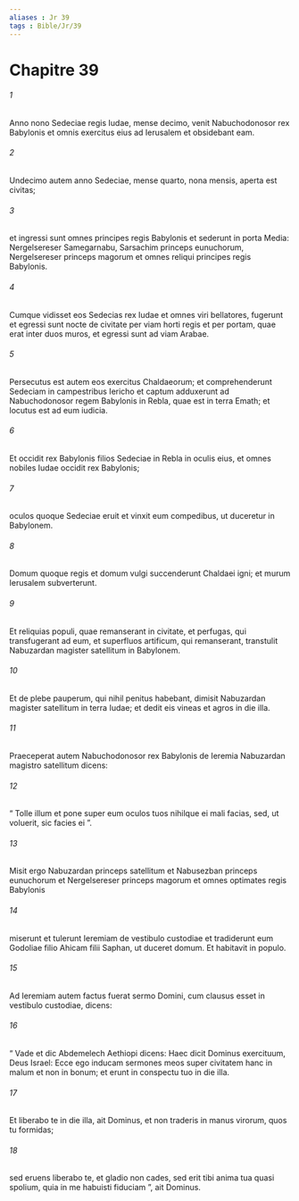 ```yaml
---
aliases : Jr 39
tags : Bible/Jr/39
---
```


# Chapitre 39

###### 1
Anno nono Sedeciae regis Iudae, mense decimo, venit Nabuchodonosor rex Babylonis et omnis exercitus eius ad Ierusalem et obsidebant eam. 
###### 2
Undecimo autem anno Sedeciae, mense quarto, nona mensis, aperta est civitas; 
###### 3
et ingressi sunt omnes principes regis Babylonis et sederunt in porta Media: Nergelsereser Samegarnabu, Sarsachim princeps eunuchorum, Nergelsereser princeps magorum et omnes reliqui principes regis Babylonis.
###### 4
Cumque vidisset eos Sedecias rex Iudae et omnes viri bellatores, fugerunt et egressi sunt nocte de civitate per viam horti regis et per portam, quae erat inter duos muros, et egressi sunt ad viam Arabae. 
###### 5
Persecutus est autem eos exercitus Chaldaeorum; et comprehenderunt Sedeciam in campestribus Iericho et captum adduxerunt ad Nabuchodonosor regem Babylonis in Rebla, quae est in terra Emath; et locutus est ad eum iudicia.
###### 6
Et occidit rex Babylonis filios Sedeciae in Rebla in oculis eius, et omnes nobiles Iudae occidit rex Babylonis; 
###### 7
oculos quoque Sedeciae eruit et vinxit eum compedibus, ut duceretur in Babylonem. 
###### 8
Domum quoque regis et domum vulgi succenderunt Chaldaei igni; et murum Ierusalem subverterunt. 
###### 9
Et reliquias populi, quae remanserant in civitate, et perfugas, qui transfugerant ad eum, et superfluos artificum, qui remanserant, transtulit Nabuzardan magister satellitum in Babylonem. 
###### 10
Et de plebe pauperum, qui nihil penitus habebant, dimisit Nabuzardan magister satellitum in terra Iudae; et dedit eis vineas et agros in die illa.
###### 11
Praeceperat autem Nabuchodonosor rex Babylonis de Ieremia Nabuzardan magistro satellitum dicens: 
###### 12
“ Tolle illum et pone super eum oculos tuos nihilque ei mali facias, sed, ut voluerit, sic facies ei ”. 
###### 13
Misit ergo Nabuzardan princeps satellitum et Nabusezban princeps eunuchorum et Nergelsereser princeps magorum et omnes optimates regis Babylonis 
###### 14
miserunt et tulerunt Ieremiam de vestibulo custodiae et tradiderunt eum Godoliae filio Ahicam filii Saphan, ut duceret domum. Et habitavit in populo.
###### 15
Ad Ieremiam autem factus fuerat sermo Domini, cum clausus esset in vestibulo custodiae, dicens: 
###### 16
“ Vade et dic Abdemelech Aethiopi dicens: Haec dicit Dominus exercituum, Deus Israel: Ecce ego inducam sermones meos super civitatem hanc in malum et non in bonum; et erunt in conspectu tuo in die illa. 
###### 17
Et liberabo te in die illa, ait Dominus, et non traderis in manus virorum, quos tu formidas; 
###### 18
sed eruens liberabo te, et gladio non cades, sed erit tibi anima tua quasi spolium, quia in me habuisti fiduciam ”, ait Dominus.

